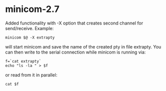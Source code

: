 # minicom-2.7

Added functionality with -X option that creates second channel for send/receive.
Example:

    minicom $@ -X extrapty

will start minicom and save the name of the created pty in file extrapty.
You can then write to the serial connection while minicom is running via:

    f=`cat extrapty`
    echo "ls -la " > $f

or read from it in parallel:

    cat $f
    


